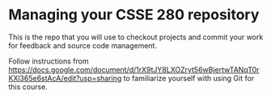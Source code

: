 # Managing your CSSE 280 repository

This is the repo that you will use to checkout projects and commit your work 
for feedback and source code management.

Follow instructions from 
https://docs.google.com/document/d/1rX9tJY8LXOZryt56wBjertwTANqT0rKXl365e6stAcA/edit?usp=sharing 
to familiarize yourself with using Git for this course.